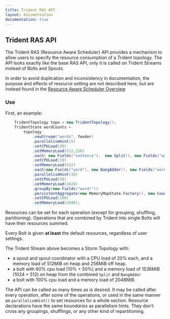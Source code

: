 ```yaml
---
title: Trident RAS API
layout: documentation
documentation: true
---
```


## Trident RAS API

The Trident RAS (Resource Aware Scheduler) API provides a mechanism to allow users to specify the resource consumption of a Trident topology. The API looks exactly like the base RAS API, only it is called on Trident Streams instead of Bolts and Spouts.

In order to avoid duplication and inconsistency in documentation, the purpose and effects of resource setting are not described here, but are instead found in the [Resource Aware Scheduler Overview](Resource_Aware_Scheduler_overview.html)

### Use

First, an example:

```java
    TridentTopology topo = new TridentTopology();
    TridentState wordCounts =
        topology
            .newStream("words", feeder)
            .parallelismHint(5)
            .setCPULoad(20)
            .setMemoryLoad(512,256)
            .each( new Fields("sentence"),  new Split(), new Fields("word"))
            .setCPULoad(10)
            .setMemoryLoad(512)
            .each(new Fields("word"), new BangAdder(), new Fields("word!"))
            .parallelismHint(10)
            .setCPULoad(50)
            .setMemoryLoad(1024)
            .groupBy(new Fields("word!"))
            .persistentAggregate(new MemoryMapState.Factory(), new Count(), new Fields("count"))
            .setCPULoad(100)
            .setMemoryLoad(2048);
```

Resources can be set for each operation (except for grouping, shuffling, partitioning).
Operations that are combined by Trident into single Bolts will have their resources summed.

Every Bolt is given **at least** the default resources, regardless of user settings.

The Trident Stream above becomes a Storm Topology with:
 * a spout and spout coordinator with a CPU load of 20% each, and a memory load of 512MiB on heap and 256MiB off heap.
 * a bolt with 60% cpu load (10% + 50%) and a memory load of 1536MiB (1024 + 512) on heap from the combined `Split` and `BangAdder`
 * a bolt with 100% cpu load and a memory load of 2048MiB.

The API can be called as many times as is desired.
It may be called after every operation, after some of the operations, or used in the same manner as `parallelismHint()` to set resources for a whole section.
Resource declarations have the same *boundaries* as parallelism hints. They don't cross any groupings, shufflings, or any other kind of repartitioning.

